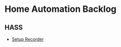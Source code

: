 # Home Automation Backlog

## HASS

- [Setup Recorder](https://github.com/bjw-s/hass-config/blob/main/config_packages/home-assistant/integrations/recorder.yaml#L11-L16)


